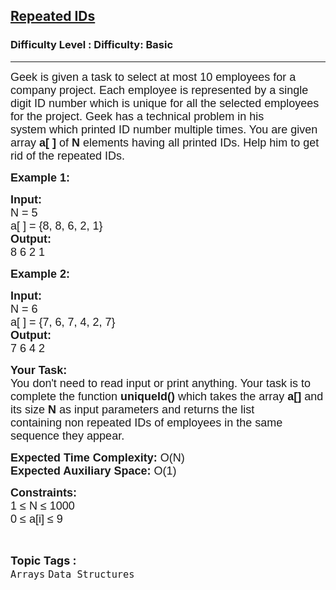 <h2><a href="https://www.geeksforgeeks.org/problems/repeated-ids0116/1?page=1&difficulty=Basic&sortBy=difficulty">Repeated IDs</a></h2><h3>Difficulty Level : Difficulty: Basic</h3><hr><div class="problems_problem_content__Xm_eO"><p><span style="font-size:18px"><span style="font-family:arial,helvetica,sans-serif">Geek is given a task to select at most 10 employees for a company project. Each employee is represented by a single digit ID&nbsp;number which is unique for all the&nbsp;selected employees for the&nbsp;project. Geek has a technical problem in his system&nbsp;which printed ID&nbsp;number multiple times. You are given array<strong> a[ ]</strong> of <strong>N</strong> elements having all printed IDs. Help him to get rid of the repeated IDs.</span></span></p>

<p><span style="font-size:18px"><span style="font-family:arial,helvetica,sans-serif"><strong>Example 1:</strong></span></span></p>

<pre><span style="font-size:18px"><span style="font-family:arial,helvetica,sans-serif"><strong>Input:</strong>
N = 5
a[ ] = {8, 8, 6, 2, 1}
<strong>Output:</strong>
8 6 2 1</span>
</span></pre>

<p><span style="font-size:18px"><span style="font-family:arial,helvetica,sans-serif"><strong>Example 2:</strong></span></span></p>

<pre><span style="font-size:18px"><span style="font-family:arial,helvetica,sans-serif"><strong>Input:</strong>
N = 6
a[ ] = {7, 6, 7, 4, 2, 7}
<strong>Output:</strong>
7 6 4 2</span></span>
</pre>

<p><span style="font-size:18px"><span style="font-family:arial,helvetica,sans-serif"><strong>Your Task:&nbsp;&nbsp;</strong><br>
You don't need to read input or print anything. Your task is to complete the function&nbsp;<strong>uniqueId()</strong>&nbsp;which takes the array <strong>a[]</strong> and its size <strong>N</strong><strong> </strong>as input parameters&nbsp;and returns the list containing&nbsp;non repeated IDs&nbsp;of employees in the same sequence they appear.</span></span></p>

<p><span style="font-size:18px"><span style="font-family:arial,helvetica,sans-serif"><strong>Expected Time Complexity:</strong> O(N)<br>
<strong>Expected Auxiliary Space:</strong> O(1)</span></span></p>

<p><span style="font-size:18px"><span style="font-family:arial,helvetica,sans-serif"><strong>Constraints:</strong><br>
1 ≤ N ≤&nbsp;1000<br>
0 ≤ a[i] ≤&nbsp;9</span></span></p>
</div><br><p><span style=font-size:18px><strong>Topic Tags : </strong><br><code>Arrays</code>&nbsp;<code>Data Structures</code>&nbsp;